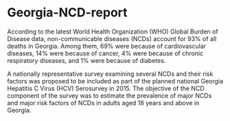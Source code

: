 # Georgia-NCD-report

According to the latest World Health Organization (WHO) Global Burden of Disease data, non-communicable diseases (NCDs) account for 93% of all deaths in Georgia. Among them, 69% were because of cardiovascular diseases, 14% were because of cancer, 4% were because of chronic respiratory diseases, and 1% were because of diabetes. 

A nationally representative survey examining several NCDs and their risk factors was proposed to be included as part of the planned national Georgia Hepatitis C Virus (HCV) Serosurvey in 2015. The objective of the NCD component of the survey was to estimate the prevalence of major NCDs and major risk factors of NCDs in adults aged 18 years and above in Georgia.  
